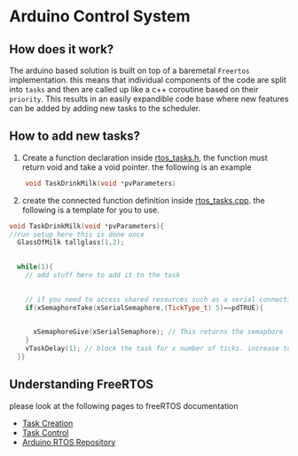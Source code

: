 # Arduino Control System

## How does it work?
The arduino based solution is built on top of a baremetal `Freertos` implementation. this means that individual components of the code are split into `tasks` and then are called up like a c++ coroutine based on their `priority`. This results in an easily expandible code base where new features can be added by adding new tasks to the scheduler.

## How to add new tasks?
1. Create a function declaration inside [rtos_tasks.h](/src/rtos_tasks.h), the function must return void and take a void pointer. the following is an example
```c++
    void TaskDrinkMilk(void *pvParameters)
```
2. create the connected function definition inside [rtos_tasks.cpp](/src/rtos_tasks.cpp). the following is a template for you to use.
```c++
void TaskDrinkMilk(void *pvParameters){
//run setup here this is done once
  GlassOfMilk tallglass(1,2);
  

  while(1){
    // add stuff here to add it to the task
    

    // if you need to access shared resources such as a serial connection. it is best to create a semapone ensure you can take it before accessing relavent information.
    if(xSemaphoreTake(xSerialSemaphore,(TickType_t) 5)==pdTRUE){

      
      xSemaphoreGive(xSerialSemaphore); // This returns the semaphore
    }
    vTaskDelay(1); // block the task for x number of ticks. increase to block this task running again within that period.
  }}

```

## Understanding FreeRTOS 
please look at the following pages to freeRTOS documentation

- [Task Creation](https://www.freertos.org/a00019.html)
- [Task Control](https://www.freertos.org/a00112.html)
- [Arduino RTOS Repository](https://github.com/feilipu/Arduino_FreeRTOS_Library?utm_source=platformio&utm_medium=piohome)